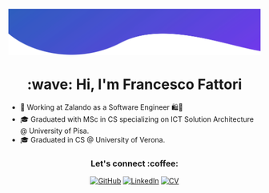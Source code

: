 ![Top Image](./top.svg)

<h1 align="center"> :wave: Hi, I'm Francesco Fattori </h1>

- 💼 Working at Zalando as a Software Engineer 🛍️🛜
- 🎓 Graduated with MSc in CS specializing on ICT Solution Architecture @ University of Pisa.
- 🎓 Graduated in CS @ University of Verona.



<h3 align="center"> Let's connect :coffee:</h3>
<p align="center">
	<a href="https://github.com/francescofact"><img src="https://img.icons8.com/nolan/50/github.png" alt="GitHub"/></a>
	<a href="https://www.linkedin.com/in/francesco-fattori/"><img src="https://img.icons8.com/nolan/50/linkedin.png" alt="LinkedIn"/></a>
	<a href="https://www.francescofattori.it"><img src="https://img.icons8.com/nolan/50/cv.png" alt="CV"/></a>
</p>

